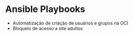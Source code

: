 # Ansible Playbooks

* Automatização de criação de usuários e grupos na OCI
* Bloqueio de acesso a site adultos
